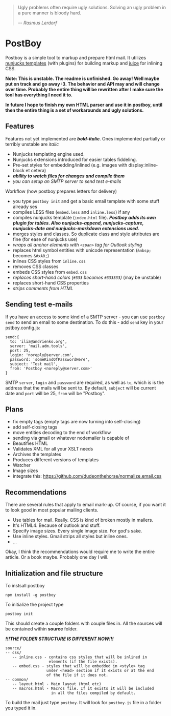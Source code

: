 > Ugly problems often require ugly solutions. Solving an ugly problem in a pure manner is bloody hard.
>
> -- *Rasmus Lerdorf*

PostBoy
===
Postboy is a simple tool to markup and prepare html mail. It utilizes
[nunjucks templates](https://mozilla.github.io/nunjucks/) (with plugins) for building markup and
[juice](https://www.npmjs.com/package/juice) for inlining CSS.

**Note: This is unstable. The readme is unfinished. Go away!
Well maybe put on track and go away :3. The behavior and API may and will change over time.
Probably the entire thing will be rewritten after I make sure the tool has everything I need it to.**

**In future I hope to finish my own HTML parser and use it in postboy, until then the entire thing is a set of 
workarounds and ugly solutions.**

Features
---

Features not yet implemented are ***bold-italic***. Ones implemented partially or terribly unstable are *italic*

  - Nunjucks templating engine used. 
  - Nunjucks extensions introduced for easier tables fiddeling.
  - Pre-set styles for embedding/inlined (e.g. images with display:inline-block et cetera)
  - ***ability to watch files for changes and compile them***
  - *you can setup an SMTP server to send test e-mails*

Workflow (how postboy prepares letters for delivery)
 
  - you type `postboy init` and get a basic email template with some stuff already ses
  - compiles LESS files (`embed.less` and `inline.less`) if any
  - compiles nunjucks template (`index.html` file). ***Postboy adds its own plugin for tables. Also nunjucks-append, nunjucks-capture, nunjucks-date and nunjucks-markdown extensions used.***
  - merges styles and classes. So duplicate class and style attributes are fine (for ease of nunjucks use)
  - *wraps all anchor elements with `<span>` tag for Outlook styling*
  - replaces html symbol entities with unicode representation (`&nbsp;` becomes `&#xA0;`)
  - inlines CSS styles from `inline.css`
  - removes CSS classes
  - embeds CSS styles from `embed.css`
  - *replaces short-hand colors (`#333` becomes `#333333`)* (may be unstable)
  - replaces short-hand CSS properties
  - *strips comments from HTML*

Sending test e-mails
---

If you have an access to some kind of a SMTP server - you can use `postboy send` to send an email to some destination.
To do this - add `send` key in your pstboy.config.js:


    send:{
      to: 'ilia@andrienko.org',
      server: 'mail.adm.tools',
      port: 25,
      login: 'noreply@server.com',
      password: 'someKindOfPasswordHere',
      subject: 'Test mail',
      from: 'Postboy <noreply@server.com>'
    }

SMTP `server`, `login` and `password` are required, as well as `to`, which is is the address that the mails will be sent
to. By default, `subject` will be current date and `port` will be 25, `from` will be "Postboy".

Plans
---

  - fix empty tags (empty tags are now turning into self-closing)
  - add self-closing tags
  - move entities decoding to the end of workflow
  - sending via gmail or whatever nodemailer is capable of
  - Beautifies HTML
  - Validates XML for all your XSLT needs
  - Archives the templates
  - Produces different versions of templates
  - Watcher
  - Image sizes
  - integrate this: https://github.com/dudeonthehorse/normalize.email.css

Recommendations
---

There are several rules that apply to email mark-up. Of course, if you want it to look good in most
popular mailing clients.

  - Use tables for mail. Really. CSS is kind of broken mostly in mailers.
  - It's HTML4. Because of outlook and stuff.
  - Specify image sizes. Every single image size. For god's sake.
  - Use inline styles. Gmail strips all styles but inline ones.
  - ...

Okay, I think the recommendations would require me to write the entire article. Or a book maybe.
Probably one day I will.

Initialization and file structure
---

To instsall postboy

    npm install -g postboy

To initialize the project type

    postboy init

This should create a couple folders with couple files in. All the sources will be contained within
**source** folder.

***!!!THE FOLDER STRUCTURE IS DIFFERENT NOW!!!***

    source/
    -- css/
       -- inline.css - contains css styles that will be inlined in
                       elements (if the file exists).
       -- embed.css - styles that will be embedded in <style> tag
                      under <head> section if it exists or at the end
                      of the file if it does not.
    -- common/
       -- layout.html - Main layout (html etc)
       -- macros.html - Macros file. If it exists it will be included
                        in all the files compiled by default.

To build the mail just type `postboy`. It will look for `postboy.js` file in a folder you typed it in.
    
